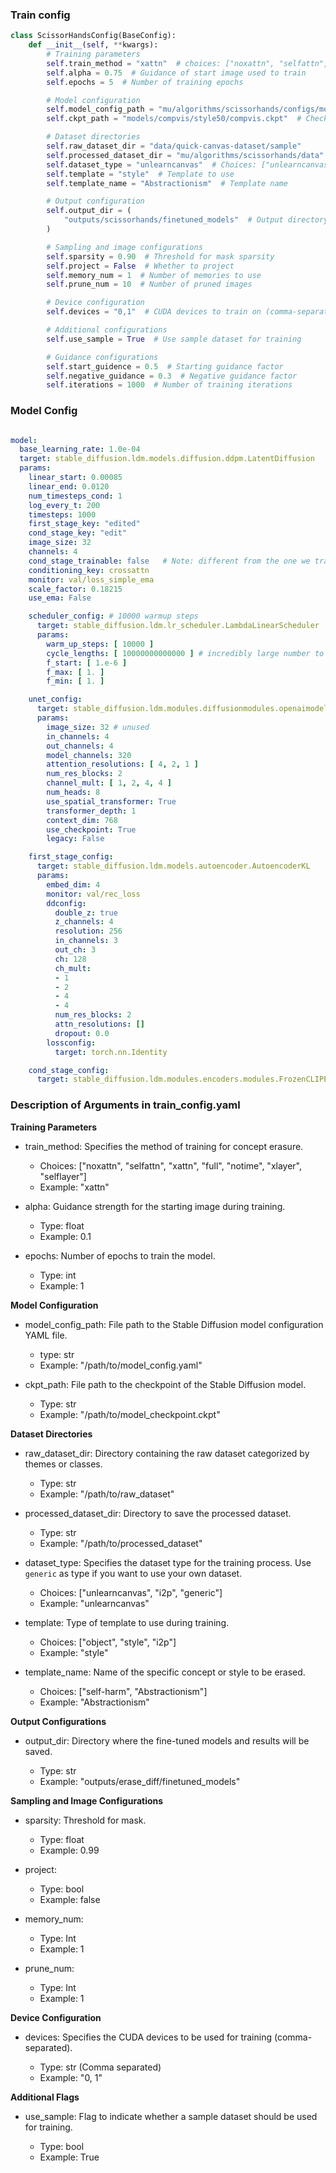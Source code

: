 ### Train config
```python
class ScissorHandsConfig(BaseConfig):
    def __init__(self, **kwargs):
        # Training parameters
        self.train_method = "xattn"  # choices: ["noxattn", "selfattn", "xattn", "full", "notime", "xlayer", "selflayer"]
        self.alpha = 0.75  # Guidance of start image used to train
        self.epochs = 5  # Number of training epochs

        # Model configuration
        self.model_config_path = "mu/algorithms/scissorhands/configs/model_config.yaml"  # Config path for model
        self.ckpt_path = "models/compvis/style50/compvis.ckpt"  # Checkpoint path for Stable Diffusion

        # Dataset directories
        self.raw_dataset_dir = "data/quick-canvas-dataset/sample"
        self.processed_dataset_dir = "mu/algorithms/scissorhands/data"
        self.dataset_type = "unlearncanvas"  # Choices: ["unlearncanvas", "i2p"]
        self.template = "style"  # Template to use
        self.template_name = "Abstractionism"  # Template name

        # Output configuration
        self.output_dir = (
            "outputs/scissorhands/finetuned_models"  # Output directory to save results
        )

        # Sampling and image configurations
        self.sparsity = 0.90  # Threshold for mask sparsity
        self.project = False  # Whether to project
        self.memory_num = 1  # Number of memories to use
        self.prune_num = 10  # Number of pruned images

        # Device configuration
        self.devices = "0,1"  # CUDA devices to train on (comma-separated)

        # Additional configurations
        self.use_sample = True  # Use sample dataset for training

        # Guidance configurations
        self.start_guidence = 0.5  # Starting guidance factor
        self.negative_guidance = 0.3  # Negative guidance factor
        self.iterations = 1000  # Number of training iterations
```


### Model Config
```yaml

model:
  base_learning_rate: 1.0e-04
  target: stable_diffusion.ldm.models.diffusion.ddpm.LatentDiffusion
  params:
    linear_start: 0.00085
    linear_end: 0.0120
    num_timesteps_cond: 1
    log_every_t: 200
    timesteps: 1000
    first_stage_key: "edited"
    cond_stage_key: "edit"
    image_size: 32
    channels: 4
    cond_stage_trainable: false   # Note: different from the one we trained before
    conditioning_key: crossattn
    monitor: val/loss_simple_ema
    scale_factor: 0.18215
    use_ema: False

    scheduler_config: # 10000 warmup steps
      target: stable_diffusion.ldm.lr_scheduler.LambdaLinearScheduler
      params:
        warm_up_steps: [ 10000 ]
        cycle_lengths: [ 10000000000000 ] # incredibly large number to prevent corner cases
        f_start: [ 1.e-6 ]
        f_max: [ 1. ]
        f_min: [ 1. ]

    unet_config:
      target: stable_diffusion.ldm.modules.diffusionmodules.openaimodel.UNetModel
      params:
        image_size: 32 # unused
        in_channels: 4
        out_channels: 4
        model_channels: 320
        attention_resolutions: [ 4, 2, 1 ]
        num_res_blocks: 2
        channel_mult: [ 1, 2, 4, 4 ]
        num_heads: 8
        use_spatial_transformer: True
        transformer_depth: 1
        context_dim: 768
        use_checkpoint: True
        legacy: False

    first_stage_config:
      target: stable_diffusion.ldm.models.autoencoder.AutoencoderKL
      params:
        embed_dim: 4
        monitor: val/rec_loss
        ddconfig:
          double_z: true
          z_channels: 4
          resolution: 256
          in_channels: 3
          out_ch: 3
          ch: 128
          ch_mult:
          - 1
          - 2
          - 4
          - 4
          num_res_blocks: 2
          attn_resolutions: []
          dropout: 0.0
        lossconfig:
          target: torch.nn.Identity

    cond_stage_config:
      target: stable_diffusion.ldm.modules.encoders.modules.FrozenCLIPEmbedder

```

### Description of Arguments in train_config.yaml

**Training Parameters**

* train_method: Specifies the method of training for concept erasure.

    * Choices: ["noxattn", "selfattn", "xattn", "full", "notime", "xlayer", "selflayer"]
    * Example: "xattn"

* alpha: Guidance strength for the starting image during training.

    * Type: float
    * Example: 0.1

* epochs: Number of epochs to train the model.

    * Type: int
    * Example: 1


**Model Configuration**

* model_config_path: File path to the Stable Diffusion model configuration YAML file.

    * type: str
    * Example: "/path/to/model_config.yaml"

* ckpt_path: File path to the checkpoint of the Stable Diffusion model.

    * Type: str
    * Example: "/path/to/model_checkpoint.ckpt"


**Dataset Directories**

* raw_dataset_dir: Directory containing the raw dataset categorized by themes or classes.

    * Type: str
    * Example: "/path/to/raw_dataset"

* processed_dataset_dir: Directory to save the processed dataset.

    * Type: str
    * Example: "/path/to/processed_dataset"

* dataset_type: Specifies the dataset type for the training process. Use `generic` as type if you want to use your own dataset.

    * Choices: ["unlearncanvas", "i2p", "generic"]
    * Example: "unlearncanvas"

* template: Type of template to use during training.

    * Choices: ["object", "style", "i2p"]
    * Example: "style"

* template_name: Name of the specific concept or style to be erased.

    * Choices: ["self-harm", "Abstractionism"]
    * Example: "Abstractionism"


**Output Configurations**

* output_dir: Directory where the fine-tuned models and results will be saved.

    * Type: str
    * Example: "outputs/erase_diff/finetuned_models"

**Sampling and Image Configurations**

* sparsity: Threshold for mask.

    * Type: float
    * Example: 0.99

* project: 
    * Type: bool
    * Example: false

* memory_num: 
    * Type: Int
    * Example: 1

* prune_num: 
    * Type: Int
    * Example: 1

**Device Configuration**

* devices: Specifies the CUDA devices to be used for training (comma-separated).

    * Type: str (Comma separated)
    * Example: "0, 1"


**Additional Flags**

* use_sample: Flag to indicate whether a sample dataset should be used for training.

    * Type: bool
    * Example: True



